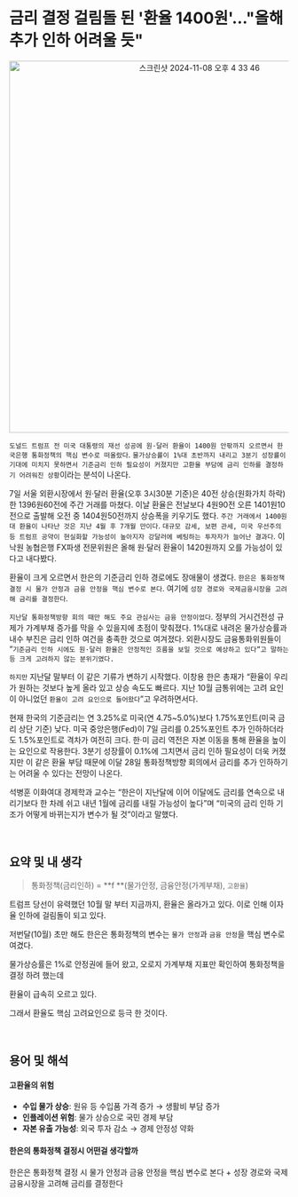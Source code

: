 # 금리 결정 걸림돌 된 '환율 1400원'…"올해 추가 인하 어려울 듯"



<p align="center">
<img width="670" alt="스크린샷 2024-11-08 오후 4 33 46" src="https://github.com/user-attachments/assets/1d0ec1d0-0166-44f7-b75a-ed4bf8802e72"></p>

`도널드 트럼프 전 미국 대통령의 재선 성공에 원·달러 환율이 1400원 안팎까지 오르면서 한국은행 통화정책의 핵심 변수로 떠올랐다`. `물가상승률이 1%대 초반까지 내리고 3분기 성장률이 기대에 미치지 못하면서 기준금리 인하 필요성이 커졌지만 고환율 부담에 금리 인하를 결정하기 어려워진 상황`이라는 분석이 나온다.

7일 서울 외환시장에서 원·달러 환율(오후 3시30분 기준)은 40전 상승(원화가치 하락)한 1396원60전에 주간 거래를 마쳤다. 이날 환율은 전날보다 4원90전 오른 1401원10전으로 출발해 오전 중 1404원50전까지 상승폭을 키우기도 했다. `주간 거래에서 1400원대 환율이 나타난 것은 지난 4월 후 7개월 만이다`. `대규모 감세, 보편 관세, 미국 우선주의 등 트럼프 공약이 현실화할 가능성이 높아지자 강달러에 베팅하는 투자자가 늘어난 결과다`. 이낙원 농협은행 FX파생 전문위원은 올해 원·달러 환율이 1420원까지 오를 가능성이 있다고 내다봤다.

환율이 크게 오르면서 한은의 기준금리 인하 경로에도 장애물이 생겼다. `한은은 통화정책 결정 시 물가 안정과 금융 안정을 핵심 변수로 본다`. 여기에 `성장 경로와 국제금융시장을 고려해 금리를 결정한다`.

`지난달 통화정책방향 회의 때만 해도 주요 관심사는 금융 안정이었다`. 정부의 거시건전성 규제가 가계부채 증가를 막을 수 있을지에 초점이 맞춰졌다. 1%대로 내려온 물가상승률과 내수 부진은 금리 인하 여건을 충족한 것으로 여겨졌다. 외환시장도 금융통화위원들이 “`기준금리 인하 시에도 원·달러 환율은 안정적인 흐름을 보일 것으로 예상하고 있다”고 말하는 등 크게 고려하지 않는 분위기였다.`

`하지만` 지난달 말부터 이 같은 기류가 변하기 시작했다. 이창용 한은 총재가 “환율이 우리가 원하는 것보다 높게 올라 있고 상승 속도도 빠르다. 지난 10월 금통위에는 고려 요인이 아니었던 `환율이 고려 요인으로 들어왔다`”고 우려하면서다.

현재 한국의 기준금리는 연 3.25%로 미국(연 4.75~5.0%)보다 1.75%포인트(미국 금리 상단 기준) 낮다. 미국 중앙은행(Fed)이 7일 금리를 0.25%포인트 추가 인하하더라도 1.5%포인트로 격차가 여전히 크다. 한·미 금리 역전은 자본 이동을 통해 환율을 높이는 요인으로 작용한다. 3분기 성장률이 0.1%에 그치면서 금리 인하 필요성이 더욱 커졌지만 이 같은 환율 부담 때문에 이달 28일 통화정책방향 회의에서 금리를 추가 인하하기는 어려울 수 있다는 전망이 나온다.

석병훈 이화여대 경제학과 교수는 “한은이 지난달에 이어 이달에도 금리를 연속으로 내리기보다 한 차례 쉬고 내년 1월에 금리를 내릴 가능성이 높다”며 “미국의 금리 인하 기조가 어떻게 바뀌는지가 변수가 될 것”이라고 말했다.



<br/>

## 요약 및 내 생각

>  통화정책(금리인하) = **f **(물가안정, 금융안정(가계부채), `고환율`)

트럼프 당선이 유력했던 10월 말 부터 지금까지, 환율은 올라가고 있다. 이로 인해 이자율 인하에 걸림돌이 되고 있다. 

저번달(10월) 초만 해도 한은은 통화정책의 변수는 `물가 안정`과 `금융 안정`을 핵심 변수로 여겼다. 

물가상승률은 1%로 안정권에 들어 왔고, 오로지 가계부채 지표만 확인하여 통화정책을 결정 하려 했는데 

환율이 급속히 오르고 있다.

그래서 환율도 핵심 고려요인으로 등극 한 것이다. 

<br/>

## 용어 및 해석



#### 고환율의 위험

* **수입 물가 상승**: 원유 등 수입품 가격 증가 → 생활비 부담 증가
* **인플레이션 위험**: 물가 상승으로 국민 경제 부담
* **자본 유출 가능성**: 외국 투자 감소 → 경제 안정성 약화



#### 한은의 통화정책 결정시 어떤걸 생각할까 

한은은 통화정책 결정 시 물가 안정과 금융 안정을 핵심 변수로 본다 + 성장 경로와 국제금융시장을 고려해 금리를 결정한다


